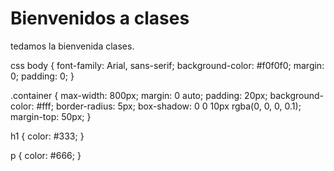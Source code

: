 <!DOCTYPE html>
<html lang="es">
<head>
    <meta charset="UTF-8">
    <meta name="viewport" content="width=device-width, initial-scale=1.0">
    <title>Página de inicio</title>
    <link rel="stylesheet" href="styles.css">
</head>
<body>
    <div class="container">
        <h1>Bienvenidos a clases </h1>
        <p>tedamos la bienvenida clases.</p>
    </div>
</body>
</html>
css 
body {
    font-family: Arial, sans-serif;
    background-color: #f0f0f0;
    margin: 0;
    padding: 0;
}

.container {
    max-width: 800px;
    margin: 0 auto;
    padding: 20px;
    background-color: #fff;
    border-radius: 5px;
    box-shadow: 0 0 10px rgba(0, 0, 0, 0.1);
    margin-top: 50px;
}

h1 {
    color: #333;
}

p {
    color: #666;
}
